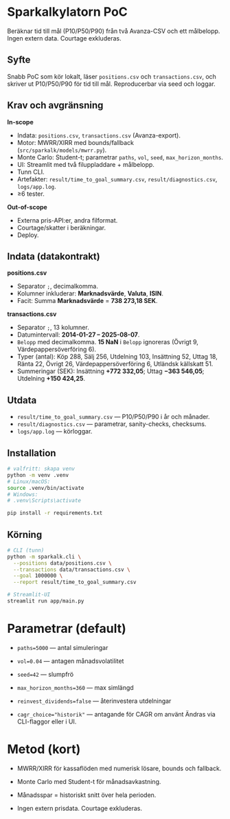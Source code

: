 # Sparkalkylatorn PoC

Beräknar tid till mål (P10/P50/P90) från två Avanza-CSV och ett målbelopp. Ingen extern data. Courtage exkluderas.

## Syfte
Snabb PoC som kör lokalt, läser `positions.csv` och `transactions.csv`, och skriver ut P10/P50/P90 för tid till mål. Reproducerbar via seed och loggar.

## Krav och avgränsning
**In-scope**
- Indata: `positions.csv`, `transactions.csv` (Avanza-export).
- Motor: MWRR/XIRR med bounds/fallback (`src/sparkalk/models/mwrr.py`).
- Monte Carlo: Student-t; parametrar `paths`, `vol`, `seed`, `max_horizon_months`.
- UI: Streamlit med två filuppladdare + målbelopp.
- Tunn CLI.
- Artefakter: `result/time_to_goal_summary.csv`, `result/diagnostics.csv`, `logs/app.log`.
- ≥6 tester.

**Out-of-scope**
- Externa pris-API:er, andra filformat.
- Courtage/skatter i beräkningar.
- Deploy.

## Indata (datakontrakt)
**positions.csv**
- Separator `;`, decimalkomma.
- Kolumner inkluderar: **Marknadsvärde**, **Valuta**, **ISIN**.
- Facit: Summa **Marknadsvärde** = **738 273,18 SEK**.

**transactions.csv**
- Separator `;`, 13 kolumner.
- Datumintervall: **2014-01-27 – 2025-08-07**.
- `Belopp` med decimalkomma. **15 NaN** i `Belopp` ignoreras (Övrigt 9, Värdepappersöverföring 6).
- Typer (antal): Köp 288, Sälj 256, Utdelning 103, Insättning 52, Uttag 18, Ränta 22, Övrigt 26, Värdepappersöverföring 6, Utländsk källskatt 51.
- Summeringar (SEK): Insättning **+772 332,05**; Uttag **−363 546,05**; Utdelning **+150 424,25**.

## Utdata
- `result/time_to_goal_summary.csv` — P10/P50/P90 i år och månader.
- `result/diagnostics.csv` — parametrar, sanity-checks, checksums.
- `logs/app.log` — körloggar.

## Installation
```bash
# valfritt: skapa venv
python -m venv .venv
# Linux/macOS:
source .venv/bin/activate
# Windows:
# .venv\Scripts\activate

pip install -r requirements.txt
```

## Körning
```bash
# CLI (tunn)
python -m sparkalk.cli \
  --positions data/positions.csv \
  --transactions data/transactions.csv \
  --goal 1000000 \
  --report result/time_to_goal_summary.csv

# Streamlit-UI
streamlit run app/main.py
```

# Parametrar (default)
- `paths=5000` — antal simuleringar

- `vol=0.04` — antagen månadsvolatilitet

- `seed=42` — slumpfrö

- `max_horizon_months=360` — max simlängd

- `reinvest_dividends=false` — återinvestera utdelningar

- `cagr_choice="historik"` — antagande för CAGR om använt
Ändras via CLI-flaggor eller i UI.

# Metod (kort)

- MWRR/XIRR för kassaflöden med numerisk lösare, bounds och fallback.

- Monte Carlo med Student-t för månadsavkastning.

- Månadsspar = historiskt snitt över hela perioden.

- Ingen extern prisdata. Courtage exkluderas.